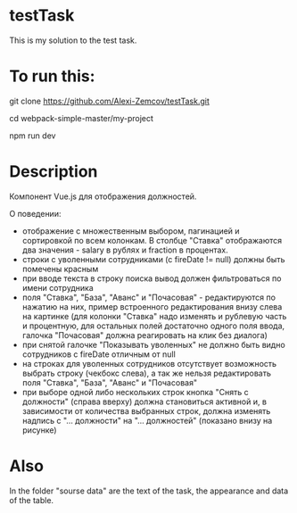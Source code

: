 # testTask

This is my solution to the test task.

# To run this:

git clone https://github.com/Alexi-Zemcov/testTask.git

cd webpack-simple-master/my-project

npm run dev

# Description

Компонент Vue.js для отображения должностей.

О поведении:
- отображение с множественным выбором, пагинацией и сортировкой по всем колонкам. В столбце
"Ставка" отображаются два значения - salary в рублях и fraction в процентах.
- строки с уволенными сотрудниками (с fireDate != null) должны быть помечены красным
- при вводе текста в строку поиска вывод должен фильтроваться по имени сотрудника
- поля "Ставка", "База", "Аванс" и "Почасовая" - редактируются по нажатию на них, пример
встроенного редактирования внизу слева на картинке (для колонки "Ставка" надо изменять и
рублевую часть и процентную, для остальных полей достаточно одного поля ввода, галочка
"Почасовая" должна реагировать на клик без диалога)
- при снятой галочке "Показывать уволенных" не должно быть видно сотрудников с fireDate
отличным от null
- на строках для уволенных сотрудников отсутствует возможность выбрать строку (чекбокс слева), а
так же нельзя редактировать поля "Ставка", "База", "Аванс" и "Почасовая"
- при выборе одной либо нескольких строк кнопка "Снять с должности" (справа вверху) должна
становиться активной и, в зависимости от количества выбранных строк, должна изменять надпись с
"... должности" на "... должностей" (показано внизу на рисунке)


# Also

In the folder "sourse data" are the text of the task, the appearance and data of the table.
